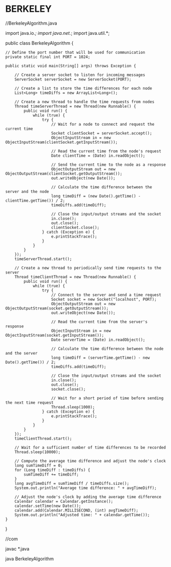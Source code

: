 # BERKELEY
//BerkeleyAlgorithm.java 







import java.io.*;
import java.net.*;
import java.util.*;

public class BerkeleyAlgorithm {

    // Define the port number that will be used for communication
    private static final int PORT = 1024;

    public static void main(String[] args) throws Exception {

        // Create a server socket to listen for incoming messages
        ServerSocket serverSocket = new ServerSocket(PORT);

        // Create a list to store the time differences for each node
        List<Long> timeDiffs = new ArrayList<Long>();

        // Create a new thread to handle the time requests from nodes
        Thread timeServerThread = new Thread(new Runnable() {
            public void run() {
                while (true) {
                    try {
                        // Wait for a node to connect and request the current time
                        Socket clientSocket = serverSocket.accept();
                        ObjectInputStream in = new ObjectInputStream(clientSocket.getInputStream());

                        // Read the current time from the node's request
                        Date clientTime = (Date) in.readObject();

                        // Send the current time to the node as a response
                        ObjectOutputStream out = new ObjectOutputStream(clientSocket.getOutputStream());
                        out.writeObject(new Date());

                        // Calculate the time difference between the server and the node
                        long timeDiff = (new Date().getTime() - clientTime.getTime()) / 2;
                        timeDiffs.add(timeDiff);

                        // Close the input/output streams and the socket
                        in.close();
                        out.close();
                        clientSocket.close();
                    } catch (Exception e) {
                        e.printStackTrace();
                    }
                }
            }
        });
        timeServerThread.start();

        // Create a new thread to periodically send time requests to the server
        Thread timeClientThread = new Thread(new Runnable() {
            public void run() {
                while (true) {
                    try {
                        // Connect to the server and send a time request
                        Socket socket = new Socket("localhost", PORT);
                        ObjectOutputStream out = new ObjectOutputStream(socket.getOutputStream());
                        out.writeObject(new Date());

                        // Read the current time from the server's response
                        ObjectInputStream in = new ObjectInputStream(socket.getInputStream());
                        Date serverTime = (Date) in.readObject();

                        // Calculate the time difference between the node and the server
                        long timeDiff = (serverTime.getTime() - new Date().getTime()) / 2;
                        timeDiffs.add(timeDiff);

                        // Close the input/output streams and the socket
                        in.close();
                        out.close();
                        socket.close();

                        // Wait for a short period of time before sending the next time request
                        Thread.sleep(1000);
                    } catch (Exception e) {
                        e.printStackTrace();
                    }
                }
            }
        });
        timeClientThread.start();

        // Wait for a sufficient number of time differences to be recorded
        Thread.sleep(10000);

        // Compute the average time difference and adjust the node's clock
        long sumTimeDiff = 0;
        for (Long timeDiff : timeDiffs) {
            sumTimeDiff += timeDiff;
        }
        long avgTimeDiff = sumTimeDiff / timeDiffs.size();
        System.out.println("Average time difference: " + avgTimeDiff);

        // Adjust the node's clock by adding the average time difference
        Calendar calendar = Calendar.getInstance();
        calendar.setTime(new Date());
        calendar.add(Calendar.MILLISECOND, (int) avgTimeDiff);
        System.out.println("Adjusted time: " + calendar.getTime());
    }
}


//com

javac *.java







java BerkeleyAlgorithm
